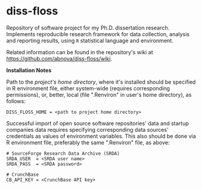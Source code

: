 diss-floss
==========

Repository of software project for my Ph.D. dissertation research. Implements reproducible research framework for data collection, analysis and reporting results, using `R` statistical language and environment.

Related information can be found in the repository's wiki at https://github.com/abnova/diss-floss/wiki.

**Installation Notes**

Path to the *project's home directory*, where it's installed should be specified in R environment file, either system-wide (requires corresponding permissions), or, better, local (file ".Renviron" in user's home directory), as follows:

`DISS_FLOSS_HOME = <path to project home directory>`

Successful import of open source software repositories' data and startup companies data requires specifying corresponding data sources' credentials as values of environment variables. This also should be done via R environment file, preferably the same ".Renviron" file, as above:

```
# SourceForge Research Data Archive (SRDA)
SRDA_USER  = <SRDA user name>
SRDA_PASS  = <SRDA password>

# CrunchBase
CB_API_KEY = <CrunchBase API key>
```
